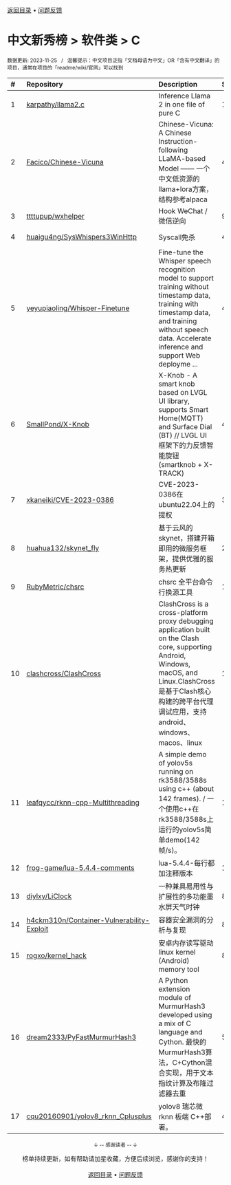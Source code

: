 <a href="https://gitee.com/GrowingGit/GitHub-Chinese-Top-Charts#github中文排行榜">返回目录</a> • <a href="/content/docs/feedback.md">问题反馈</a>

# 中文新秀榜 > 软件类 > C
<sub>数据更新: 2023-11-25&nbsp;&nbsp;&nbsp;/&nbsp;&nbsp;&nbsp;温馨提示：中文项目泛指「文档母语为中文」OR「含有中文翻译」的项目，通常在项目的「readme/wiki/官网」可以找到</sub>

|#|Repository|Description|Stars|Updated|Created|
|:-|:-|:-|:-|:-|:-|
|1|[karpathy/llama2.c](https://github.com/karpathy/llama2.c)|Inference Llama 2 in one file of pure C|13062|2023-11-14|2023-07-23|
|2|[Facico/Chinese-Vicuna](https://github.com/Facico/Chinese-Vicuna)|Chinese-Vicuna: A Chinese Instruction-following LLaMA-based Model —— 一个中文低资源的llama+lora方案，结构参考alpaca|4049|2023-11-09|2023-03-23|
|3|[ttttupup/wxhelper](https://github.com/ttttupup/wxhelper)|Hook  WeChat  / 微信逆向|917|2023-11-14|2022-12-21|
|4|[huaigu4ng/SysWhispers3WinHttp](https://github.com/huaigu4ng/SysWhispers3WinHttp)|Syscall免杀|448|2023-08-06|2023-03-22|
|5|[yeyupiaoling/Whisper-Finetune](https://github.com/yeyupiaoling/Whisper-Finetune)|Fine-tune the Whisper speech recognition model to support training without timestamp data, training with timestamp data, and training without speech data. Accelerate inference and support Web deployme ...|411|2023-11-22|2023-04-22|
|6|[SmallPond/X-Knob](https://github.com/SmallPond/X-Knob)|X-Knob - A smart knob based on LVGL UI library, supports Smart Home(MQTT) and Surface Dial (BT) // LVGL UI 框架下的力反馈智能旋钮  (smartknob + X-TRACK)  |409|2023-11-11|2022-12-28|
|7|[xkaneiki/CVE-2023-0386](https://github.com/xkaneiki/CVE-2023-0386)|CVE-2023-0386在ubuntu22.04上的提权|368|2023-06-13|2023-05-05|
|8|[huahua132/skynet_fly](https://github.com/huahua132/skynet_fly)|基于云风的skynet，搭建开箱即用的微服务框架，提供优雅的服务热更新|269|2023-11-21|2023-05-27|
|9|[RubyMetric/chsrc](https://github.com/RubyMetric/chsrc)|chsrc  全平台命令行换源工具|190|2023-10-05|2023-09-03|
|10|[clashcross/ClashCross](https://github.com/clashcross/ClashCross)|ClashCross is a cross-platform proxy debugging application built on the Clash core, supporting Android, Windows, macOS, and Linux.ClashCross是基于Clash核心构建的跨平台代理调试应用，支持android、windows、macos、linux|186|2023-08-04|2023-07-26|
|11|[leafqycc/rknn-cpp-Multithreading](https://github.com/leafqycc/rknn-cpp-Multithreading)|A simple demo of yolov5s running on rk3588/3588s using c++ (about 142 frames). / 一个使用c++在rk3588/3588s上运行的yolov5s简单demo(142帧/s)。|186|2023-07-13|2023-05-05|
|12|[frog-game/lua-5.4.4-comments](https://github.com/frog-game/lua-5.4.4-comments)|lua-5.4.4-每行都加注释版本|146|2023-06-28|2022-12-26|
|13|[diylxy/LiClock](https://github.com/diylxy/LiClock)|一种兼具易用性与扩展性的多功能墨水屏天气时钟|89|2023-11-06|2023-10-02|
|14|[h4ckm310n/Container-Vulnerability-Exploit](https://github.com/h4ckm310n/Container-Vulnerability-Exploit)|容器安全漏洞的分析与复现|89|2023-11-05|2023-02-14|
|15|[rogxo/kernel_hack](https://github.com/rogxo/kernel_hack)|安卓内存读写驱动 linux kernel (Android) memory tool|81|2023-09-24|2023-01-19|
|16|[dream2333/PyFastMurmurHash3](https://github.com/dream2333/PyFastMurmurHash3)|A Python extension module of MurmurHash3 developed using a mix of C language and Cython.    最快的MurmurHash3算法，C+Cython混合实现，用于文本指纹计算及布隆过滤器去重|50|2023-06-27|2023-06-25|
|17|[cqu20160901/yolov8_rknn_Cplusplus](https://github.com/cqu20160901/yolov8_rknn_Cplusplus)|yolov8 瑞芯微 rknn 板端 C++部署。|44|2023-10-12|2023-06-09|

<div align="center">
    <p><sub>↓ -- 感谢读者 -- ↓</sub></p>
    榜单持续更新，如有帮助请加星收藏，方便后续浏览，感谢你的支持！
</div>

<br/>

<div align="center"><a href="https://gitee.com/GrowingGit/GitHub-Chinese-Top-Charts#github中文排行榜">返回目录</a> • <a href="/content/docs/feedback.md">问题反馈</a></div>
